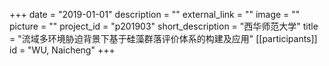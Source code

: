 +++
date = "2019-01-01"
description = ""
external_link = ""
image = ""
picture = ""
project_id = "p201903"
short_description = "西华师范大学"
title = "流域多环境胁迫背景下基于硅藻群落评价体系的构建及应用"
[[participants]]
    id = "WU, Naicheng"
+++
